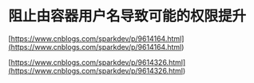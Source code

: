 # 阻止由容器用户名导致可能的权限提升
[https://www.cnblogs.com/sparkdev/p/9614164.html](<https://www.cnblogs.com/sparkdev/p/9614164.html>)

[https://www.cnblogs.com/sparkdev/p/9614326.html](<https://www.cnblogs.com/sparkdev/p/9614326.html>)
